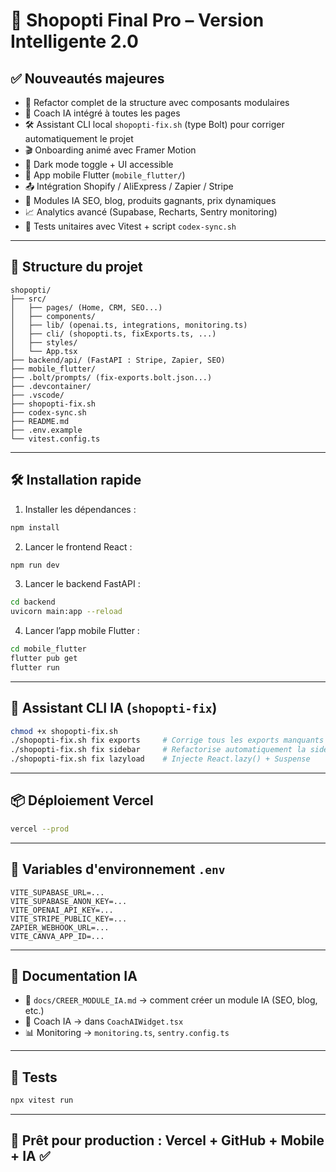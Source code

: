 
# 🧠 Shopopti Final Pro – Version Intelligente 2.0

## ✅ Nouveautés majeures

- 🧱 Refactor complet de la structure avec composants modulaires
- 🤖 Coach IA intégré à toutes les pages
- 🛠️ Assistant CLI local `shopopti-fix.sh` (type Bolt) pour corriger automatiquement le projet
- 🎬 Onboarding animé avec Framer Motion
- 🌙 Dark mode toggle + UI accessible
- 📱 App mobile Flutter (`mobile_flutter/`)
- 📤 Intégration Shopify / AliExpress / Zapier / Stripe
- 🧠 Modules IA SEO, blog, produits gagnants, prix dynamiques
- 📈 Analytics avancé (Supabase, Recharts, Sentry monitoring)
- 🧪 Tests unitaires avec Vitest + script `codex-sync.sh`

---

## 📁 Structure du projet

```
shopopti/
├── src/
│   ├── pages/ (Home, CRM, SEO...)
│   ├── components/
│   ├── lib/ (openai.ts, integrations, monitoring.ts)
│   ├── cli/ (shopopti.ts, fixExports.ts, ...)
│   ├── styles/
│   └── App.tsx
├── backend/api/ (FastAPI : Stripe, Zapier, SEO)
├── mobile_flutter/
├── .bolt/prompts/ (fix-exports.bolt.json...)
├── .devcontainer/
├── .vscode/
├── shopopti-fix.sh
├── codex-sync.sh
├── README.md
├── .env.example
└── vitest.config.ts
```

---

## 🛠 Installation rapide

1. Installer les dépendances :

```bash
npm install
```

2. Lancer le frontend React :

```bash
npm run dev
```

3. Lancer le backend FastAPI :

```bash
cd backend
uvicorn main:app --reload
```

4. Lancer l’app mobile Flutter :

```bash
cd mobile_flutter
flutter pub get
flutter run
```

---

## 🔧 Assistant CLI IA (`shopopti-fix`)

```bash
chmod +x shopopti-fix.sh
./shopopti-fix.sh fix exports     # Corrige tous les exports manquants
./shopopti-fix.sh fix sidebar     # Refactorise automatiquement la sidebar
./shopopti-fix.sh fix lazyload    # Injecte React.lazy() + Suspense
```

---

## 📦 Déploiement Vercel

```bash
vercel --prod
```

---

## 🔐 Variables d'environnement `.env`

```env
VITE_SUPABASE_URL=...
VITE_SUPABASE_ANON_KEY=...
VITE_OPENAI_API_KEY=...
VITE_STRIPE_PUBLIC_KEY=...
ZAPIER_WEBHOOK_URL=...
VITE_CANVA_APP_ID=...
```

---

## 📘 Documentation IA

- 🧠 `docs/CREER_MODULE_IA.md` → comment créer un module IA (SEO, blog, etc.)
- 🤖 Coach IA → dans `CoachAIWidget.tsx`
- 📊 Monitoring → `monitoring.ts`, `sentry.config.ts`

---

## 🧪 Tests

```bash
npx vitest run
```

---

## 🚀 Prêt pour production : Vercel + GitHub + Mobile + IA ✅
